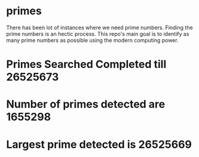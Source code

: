 # primes
There has been lot of instances where we need prime numbers. Finding the prime numbers is an hectic process. This repo's main goal is to identify as many prime numbers as possible using the modern computing power.

# Primes Searched Completed till 26525673
# Number of primes detected are 1655298
# Largest prime detected is 26525669

